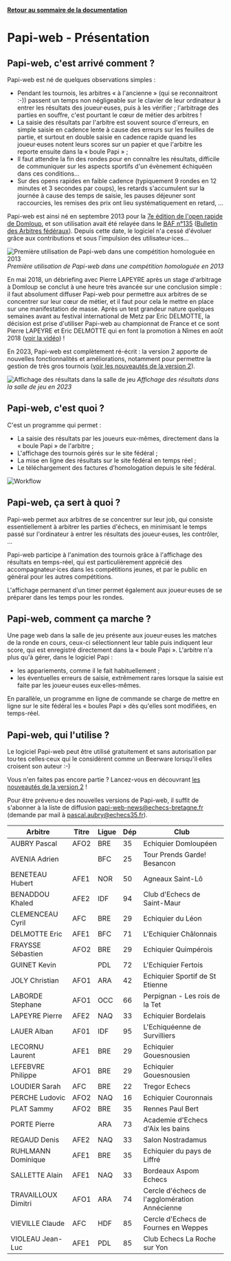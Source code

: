 **[Retour au sommaire de la documentation](../README.md)**

# Papi-web - Présentation

## Papi-web, c'est arrivé comment ?

Papi-web est né de quelques observations simples : 

- Pendant les tournois, les arbitres « à l'ancienne » (qui se reconnaitront :-)) passent un temps non négligeable sur le clavier de leur ordinateur à entrer les résultats des joueur·euses, puis à les vérifier ; l'arbitrage des parties en souffre, c'est pourtant le cœur de métier des arbitres !
- La saisie des résultats par l'arbitre est souvent source d'erreurs, en simple saisie en cadence lente à cause des erreurs sur les feuilles de partie, et surtout en double saisie en cadence rapide quand les joueur·euses notent leurs scores sur un papier et que l'arbitre les reporte ensuite dans la « boule Papi » ;
- Il faut attendre la fin des rondes pour en connaître les résultats, difficile de communiquer sur les aspects sportifs d'un évènement échiquéen dans ces conditions...
- Sur des opens rapides en faible cadence (typiquement 9 rondes en 12 minutes et 3 secondes par coups), les retards s'accumulent sur la journée à cause des temps de saisie, les pauses déjeuner sont raccourcies, les remises des prix ont lieu systématiquement en retard, ...

Papi-web est ainsi né en septembre 2013 pour la [7e édition de l'open rapide de Domloup](http://domloup.echecs35.fr/node/1561), et son utilisation avait été relayée dans le [BAF n°135](http://www.echecs.asso.fr/Arbitrage/Baf135.pdf) ([Bulletin des Arbitres fédéraux](http://www.echecs.asso.fr/Default.aspx?Cat=5)). Depuis cette date, le logiciel n'a cessé d'évoluer grâce aux contributions et sous l'impulsion des utilisateur·ices...

![Première utilisation de Papi-web dans une compétition homologuée en 2013](images/saisie-2013.jpg)
_Première utilisation de Papi-web dans une compétition homologuée en 2013_

En mai 2018, un débriefing avec Pierre LAPEYRE après un stage d'arbitrage à Domloup se conclut à une heure très avancée sur une conclusion simple : il faut absolument diffuser Papi-web pour permettre aux arbitres de se concentrer sur leur cœur de métier, et il faut pour cela le mettre en place sur une manifestation de masse. Après un test grandeur nature quelques semaines avant au festival international de Metz par Eric DELMOTTE, la décision est prise d'utiliser Papi-web au championnat de France et ce sont Pierre LAPEYRE et Eric DELMOTTE qui en font la promotion à Nîmes en août 2018 ([voir la vidéo](https://www.youtube.com/watch?v=u2arqnRH9SA)) !

En 2023, Papi-web est complètement ré-écrit : la version 2 apporte de nouvelles fonctionnalités et améliorations, notamment pour permettre la gestion de très gros tournois ([voir les nouveautés de la version 2](02-v2-news.md)).

![Affichage des résultats dans la salle de jeu](images/affichage-2023.jpg)
_Affichage des résultats dans la salle de jeu en 2023_

## Papi-web, c'est quoi ?

C'est un programme qui permet :
- La saisie des résultats par les joueurs eux-mêmes, directement dans la « boule Papi » de l'arbitre ;
- L'affichage des tournois gérés sur le site fédéral ;
- La mise en ligne des résultats sur le site fédéral en temps réel ;
- Le téléchargement des factures d'homologation depuis le site fédéral.

![Workflow](images/workflow.jpg)

## Papi-web, ça sert à quoi ?

Papi-web permet aux arbitres de se concentrer sur leur job, qui consiste essentiellement à arbitrer les parties d'échecs, en minimisant le temps passé sur l'ordinateur à entrer les résultats des joueur·euses, les contrôler, ...

Papi-web participe à l'animation des tournois grâce à l'affichage des résultats en temps-réel, qui est particulièrement apprécié des accompagnateur·ices dans les compétitions jeunes, et par le public en général pour les autres compétitions.

L'affichage permanent d'un timer permet également aux joueur·euses de se préparer dans les temps pour les rondes.

## Papi-web, comment ça marche ?

Une page web dans la salle de jeu présente aux joueur·euses les matches de la ronde en cours, ceux-ci sélectionnent leur table puis indiquent leur score, qui est enregistré directement dans la « boule Papi ». L'arbitre n'a plus qu'à gérer, dans le logiciel Papi :

- les appariements, comme il le fait habituellement ;
- les éventuelles erreurs de saisie, extrêmement rares lorsque la saisie est faite par les joueur·euses eux·elles-mêmes.

En parallèle, un programme en ligne de commande se charge de mettre en ligne sur le site fédéral les « boules Papi » dès qu'elles sont modifiées, en temps-réel.

## Papi-web, qui l'utilise ?

Le logiciel Papi-web peut être utilisé gratuitement et sans autorisation par tou·tes celles·ceux qui le considèrent comme un Beerware lorsqu'il·elles croisent son auteur :-)

Vous n'en faites pas encore partie ? Lancez-vous en découvrant [les nouveautés de la version 2](02-v2-news.md) !

Pour être prévenu·e des nouvelles versions de Papi-web, il suffit de s'abonner à la liste de diffusion papi-web-news@echecs-bretagne.fr (demande par mail à pascal.aubry@echecs35.fr).

| Arbitre             | Titre | Ligue | Dép | Club                                           |
|---------------------|-------|-------|-----|------------------------------------------------|
| AUBRY Pascal        | AFO2  | BRE   | 35  | Echiquier Domloupéen                           |
| AVENIA Adrien       |       | BFC   | 25  | Tour Prends Garde! Besancon                    |
| BENETEAU Hubert     | AFE1  | NOR   | 50  | Agneaux Saint-Lô                               |
| BENADDOU Khaled     | AFE2  | IDF   | 94  | Club d'Echecs de Saint-Maur                    |
| CLEMENCEAU Cyril    | AFC   | BRE   | 29  | Echiquier du Léon                              |
| DELMOTTE Eric       | AFE1  | BFC   | 71  | L'Echiquier Châlonnais                         |
| FRAYSSE Sébastien   | AFO2  | BRE   | 29  | Echiquier Quimpérois                           |
| GUINET Kevin        |       | PDL   | 72  | L'Echiquier Fertois                            |
| JOLY Christian      | AFO1  | ARA   | 42  | Echiquier Sportif de St Etienne                |
| LABORDE Stephane    | AFO1  | OCC   | 66  | Perpignan - Les rois de la Tet                 |
| LAPEYRE Pierre      | AFE2  | NAQ   | 33  | Echiquier Bordelais                            |
| LAUER Alban         | AF01  | IDF   | 95  | L'Echiquéenne de Survilliers                   |
| LECORNU Laurent     | AFE1  | BRE   | 29  | Echiquier Gouesnousien                         |
| LEFEBVRE Philippe   | AFO1  | BRE   | 29  | Echiquier Gouesnousien                         |
| LOUDIER Sarah       | AFC   | BRE   | 22  | Tregor Echecs                                  |
| PERCHE Ludovic      | AFO2  | NAQ   | 16  | Echiquier Couronnais                           |
| PLAT Sammy          | AFO2  | BRE   | 35  | Rennes Paul Bert                               |
| PORTE Pierre        |       | ARA   | 73  | Academie d'Echecs d'Aix les bains              |
| REGAUD Denis        | AFE2  | NAQ   | 33  | Salon Nostradamus                              |
| RUHLMANN Dominique  | AFE1  | BRE   | 35  | Echiquier du pays de Liffré                    |
| SALLETTE Alain      | AFE1  | NAQ   | 33  | Bordeaux Aspom Echecs                          |
| TRAVAILLOUX Dimitri | AFO1  | ARA   | 74  | Cercle d'échecs de l'agglomération Annécienne  |
| VIEVILLE Claude     | AFC   | HDF   | 85  | Cercle d'Echecs de Fournes en Weppes           |
| VIOLEAU Jean-Luc    | AFE1  | PDL   | 85  | Club Echecs La Roche sur Yon                   |
